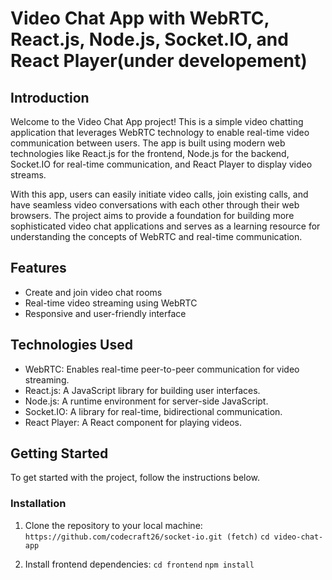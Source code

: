 # Video Chat App with WebRTC, React.js, Node.js, Socket.IO, and React Player(under developement)

## Introduction
Welcome to the Video Chat App project! This is a simple video chatting application that leverages WebRTC technology to enable real-time video communication between users. The app is built using modern web technologies like React.js for the frontend, Node.js for the backend, Socket.IO for real-time communication, and React Player to display video streams.

With this app, users can easily initiate video calls, join existing calls, and have seamless video conversations with each other through their web browsers. The project aims to provide a foundation for building more sophisticated video chat applications and serves as a learning resource for understanding the concepts of WebRTC and real-time communication.

## Features
- Create and join video chat rooms
- Real-time video streaming using WebRTC
- Responsive and user-friendly interface

## Technologies Used
- WebRTC: Enables real-time peer-to-peer communication for video streaming.
- React.js: A JavaScript library for building user interfaces.
- Node.js: A runtime environment for server-side JavaScript.
- Socket.IO: A library for real-time, bidirectional communication.
- React Player: A React component for playing videos.

## Getting Started
To get started with the project, follow the instructions below.

### Installation
1. Clone the repository to your local machine:
``` https://github.com/codecraft26/socket-io.git (fetch)```
```cd video-chat-app```

2. Install frontend dependencies:
   ```cd frontend```
    ```npm install```
